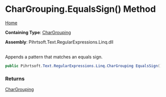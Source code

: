 # CharGrouping\.EqualsSign\(\) Method

[Home](../../../../../../README.md)

**Containing Type**: [CharGrouping](../README.md)

**Assembly**: Pihrtsoft\.Text\.RegularExpressions\.Linq\.dll

\
Appends a pattern that matches an equals sign\.

```csharp
public Pihrtsoft.Text.RegularExpressions.Linq.CharGrouping EqualsSign()
```

### Returns

[CharGrouping](../README.md)


